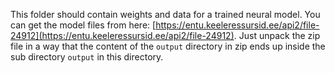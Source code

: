 This folder should contain weights and data for a trained neural model.
You can get the model files from here: [https://entu.keeleressursid.ee/api2/file-24912](https://entu.keeleressursid.ee/api2/file-24912). Just unpack the zip file in a way that the content of the `output` directory in zip ends up inside the sub directory `output` in this directory. 

